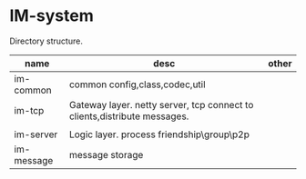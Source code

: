 # IM-system

Directory structure.

| name | desc | other |
| --- | --- | --- |
| im-common | common config,class,codec,util  |  |
| im-tcp |  Gateway layer. netty server, tcp connect to clients,distribute messages.
| |
| im-server | Logic layer. process friendship\group\p2p    | |
| im-message | message storage | |

